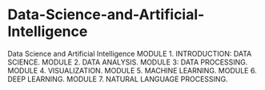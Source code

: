 # Data-Science-and-Artificial-Intelligence
Data Science and Artificial Intelligence
MODULE 1. INTRODUCTION: DATA SCIENCE.
MODULE 2. DATA ANALYSIS.
MODULE 3: DATA PROCESSING.
MODULE 4. VISUALIZATION.
MODULE 5. MACHINE LEARNING.
MODULE 6. DEEP LEARNING.
MODULE 7. NATURAL LANGUAGE PROCESSING.
